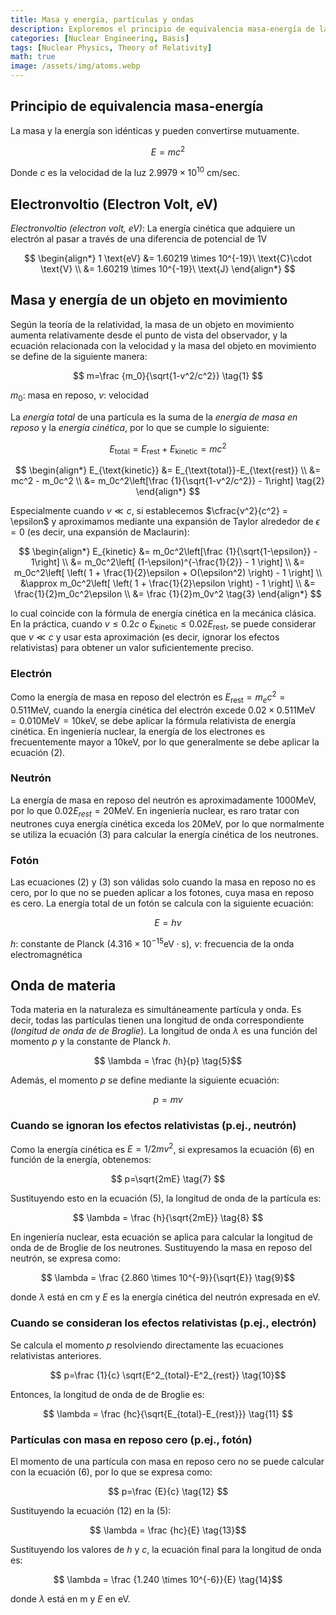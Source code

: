 ```yaml
---
title: Masa y energía, partículas y ondas
description: Exploremos el principio de equivalencia masa-energía de la teoría de la relatividad y calculemos la energía de un electrón en movimiento considerando los efectos relativistas.
categories: [Nuclear Engineering, Basis]
tags: [Nuclear Physics, Theory of Relativity]
math: true
image: /assets/img/atoms.webp
---
```

## Principio de equivalencia masa-energía
La masa y la energía son idénticas y pueden convertirse mutuamente.

$$ E=mc^2 $$

Donde $c$ es la velocidad de la luz $2.9979 \times 10^{10}\ \text{cm/sec}$.

## Electronvoltio (Electron Volt, eV)
*Electronvoltio (electron volt, eV)*: La energía cinética que adquiere un electrón al pasar a través de una diferencia de potencial de 1V

$$
\begin{align*} 
1 \text{eV} &= 1.60219 \times 10^{-19}\ \text{C}\cdot \text{V}
\\ &= 1.60219 \times 10^{-19}\ \text{J}
\end{align*}
$$

## Masa y energía de un objeto en movimiento
Según la teoría de la relatividad, la masa de un objeto en movimiento aumenta relativamente desde el punto de vista del observador, y la ecuación relacionada con la velocidad y la masa del objeto en movimiento se define de la siguiente manera:

$$ m=\frac {m_0}{\sqrt{1-v^2/c^2}} \tag{1} $$

$m_0$: masa en reposo, $v$: velocidad

La *energía total* de una partícula es la suma de la *energía de masa en reposo* y la *energía cinética*, por lo que se cumple lo siguiente:

$$ E_{\text{total}} = E_{\text{rest}}+E_{\text{kinetic}} = mc^2$$

$$
\begin{align*}
E_{\text{kinetic}} &= E_{\text{total}}-E_{\text{rest}}
\\ &= mc^2 - m_0c^2
\\ &= m_0c^2\left[\frac {1}{\sqrt{1-v^2/c^2}} - 1\right] \tag{2}
\end{align*}
$$

Especialmente cuando $v\ll c$, si establecemos $\cfrac{v^2}{c^2} = \epsilon$ y aproximamos mediante una expansión de Taylor alrededor de $\epsilon = 0$ (es decir, una expansión de Maclaurin):

$$
\begin{align*}
E_{kinetic} &= m_0c^2\left[\frac {1}{\sqrt{1-\epsilon}} - 1\right] \\
&= m_0c^2\left[ (1-\epsilon)^{-\frac{1}{2}} - 1 \right] \\
&= m_0c^2\left[ \left( 1 + \frac{1}{2}\epsilon + O(\epsilon^2) \right) - 1 \right] \\
&\approx m_0c^2\left[ \left( 1 + \frac{1}{2}\epsilon \right) - 1 \right] \\
&= \frac{1}{2}m_0c^2\epsilon \\
&= \frac {1}{2}m_0v^2 \tag{3}
\end{align*}
$$

lo cual coincide con la fórmula de energía cinética en la mecánica clásica. En la práctica, cuando $v\leq 0.2c$ o $E_{\text{kinetic}} \leq 0.02E_{\text{rest}}$, se puede considerar que $v\ll c$ y usar esta aproximación (es decir, ignorar los efectos relativistas) para obtener un valor suficientemente preciso.

### Electrón
Como la energía de masa en reposo del electrón es $E_{\text{rest}}=m_ec^2=0.511 \text{MeV}$, cuando la energía cinética del electrón excede $0.02\times 0.511 \text{MeV}=0.010 \text{MeV}=10 \text{keV}$, se debe aplicar la fórmula relativista de energía cinética. En ingeniería nuclear, la energía de los electrones es frecuentemente mayor a 10keV, por lo que generalmente se debe aplicar la ecuación (2).

### Neutrón
La energía de masa en reposo del neutrón es aproximadamente 1000MeV, por lo que $0.02E_{rest}=20\text{MeV}$. En ingeniería nuclear, es raro tratar con neutrones cuya energía cinética exceda los 20MeV, por lo que normalmente se utiliza la ecuación (3) para calcular la energía cinética de los neutrones.

### Fotón
Las ecuaciones (2) y (3) son válidas solo cuando la masa en reposo no es cero, por lo que no se pueden aplicar a los fotones, cuya masa en reposo es cero. La energía total de un fotón se calcula con la siguiente ecuación:

$$ E = h\nu \tag{4} $$

$h$: constante de Planck ($4.316 \times 10^{-15} \text{eV}\cdot\text{s}$), $\nu$: frecuencia de la onda electromagnética

## Onda de materia
Toda materia en la naturaleza es simultáneamente partícula y onda. Es decir, todas las partículas tienen una longitud de onda correspondiente (*longitud de onda de de Broglie*). La longitud de onda $\lambda$ es una función del momento $p$ y la constante de Planck $h$.

$$ \lambda = \frac {h}{p} \tag{5}$$

Además, el momento $p$ se define mediante la siguiente ecuación:

$$ p = mv \tag{6} $$

### Cuando se ignoran los efectos relativistas (p.ej., neutrón)
Como la energía cinética es $E=1/2 mv^2$, si expresamos la ecuación (6) en función de la energía, obtenemos:

$$ p=\sqrt{2mE} \tag{7} $$

Sustituyendo esto en la ecuación (5), la longitud de onda de la partícula es:

$$ \lambda = \frac {h}{\sqrt{2mE}} \tag{8} $$

En ingeniería nuclear, esta ecuación se aplica para calcular la longitud de onda de de Broglie de los neutrones. Sustituyendo la masa en reposo del neutrón, se expresa como:

$$ \lambda = \frac {2.860 \times 10^{-9}}{\sqrt{E}} \tag{9}$$

donde $\lambda$ está en cm y $E$ es la energía cinética del neutrón expresada en eV.

### Cuando se consideran los efectos relativistas (p.ej., electrón)
Se calcula el momento $p$ resolviendo directamente las ecuaciones relativistas anteriores.

$$ p=\frac {1}{c} \sqrt{E^2_{total}-E^2_{rest}} \tag{10}$$

Entonces, la longitud de onda de de Broglie es:

$$ \lambda = \frac {hc}{\sqrt{E_{total}-E_{rest}}} \tag{11} $$

### Partículas con masa en reposo cero (p.ej., fotón)
El momento de una partícula con masa en reposo cero no se puede calcular con la ecuación (6), por lo que se expresa como:

$$ p=\frac {E}{c} \tag{12} $$

Sustituyendo la ecuación (12) en la (5):

$$ \lambda = \frac {hc}{E} \tag{13}$$

Sustituyendo los valores de $h$ y $c$, la ecuación final para la longitud de onda es:

$$ \lambda = \frac {1.240 \times 10^{-6}}{E} \tag{14}$$

donde $\lambda$ está en m y $E$ en eV.
